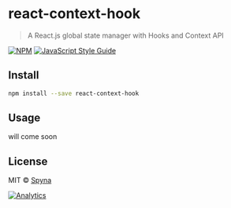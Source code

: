 # react-context-hook

> A React.js global state manager with Hooks and Context API

[![NPM](https://img.shields.io/npm/v/react-context-hook.svg)](https://www.npmjs.com/package/react-context-hook) [![JavaScript Style Guide](https://img.shields.io/badge/code_style-standard-brightgreen.svg)](https://standardjs.com)

## Install

```bash
npm install --save react-context-hook
```

## Usage

will come soon

## License

MIT © [Spyna](https://github.com/Spyna)


[![Analytics](https://ga-beacon.appspot.com/UA-89584671-2/github/react-context-hook)](https://github.com/igrigorik/ga-beacon)
